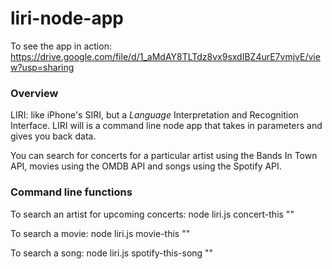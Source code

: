 # liri-node-app

To see the app in action: https://drive.google.com/file/d/1_aMdAY8TLTdz8vx9sxdIBZ4urE7vmjvE/view?usp=sharing

### Overview

LIRI: like iPhone's SIRI, but a _Language_ Interpretation and Recognition Interface. LIRI will is a command line node app that takes in parameters and gives you back data.

You can search for concerts for a particular artist using the Bands In Town API, movies using the OMDB API and songs using the Spotify API.

### Command line functions

To search an artist for upcoming concerts: node liri.js concert-this "<artist name>"

To search a movie: node liri.js movie-this "<movie name>"
 
To search a song: node liri.js spotify-this-song "<song name>"
